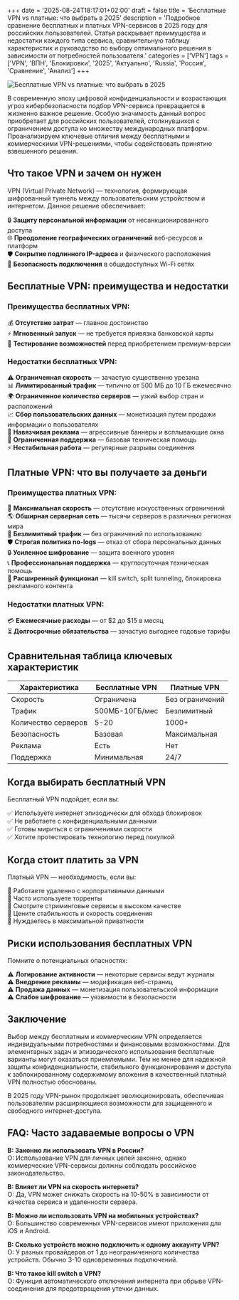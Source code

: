 +++
date = '2025-08-24T18:17:01+02:00'
draft = false
title = 'Бесплатные VPN vs платные: что выбрать в 2025'
description = 'Подробное сравнение бесплатных и платных VPN-сервисов в 2025 году для российских пользователей. Статья раскрывает преимущества и недостатки каждого типа сервиса, сравнительную таблицу характеристик и руководство по выбору оптимального решения в зависимости от потребностей пользователя.'
categories = ['VPN']
tags = ['VPN', 'ВПН', 'Блокировки', '2025', 'Актуально', 'Russia', 'Россия', 'Сравнение', 'Анализ']
+++

![Бесплатные VPN vs платные: что выбрать в 2025](https://imagestoring.fra1.cdn.digitaloceanspaces.com/C4754D20-AA3B-4C7E-AB3E-9FD5A3C7B408.png)

В современную эпоху цифровой конфиденциальности и возрастающих угроз кибербезопасности подбор VPN-сервиса превращается в жизненно важное решение. Особую значимость данный вопрос приобретает для российских пользователей, столкнувшихся с ограничением доступа ко множеству международных платформ. Проанализируем ключевые отличия между бесплатными и коммерческими VPN-решениями, чтобы содействовать принятию взвешенного решения.

## Что такое VPN и зачем он нужен

VPN (Virtual Private Network) — технология, формирующая шифрованный туннель между пользовательским устройством и интернетом. Данное решение обеспечивает:

🔒 **Защиту персональной информации** от несанкционированного доступа  
🌐 **Преодоление географических ограничений** веб-ресурсов и платформ  
🛡️ **Сокрытие подлинного IP-адреса** и физического расположения  
📱 **Безопасность подключения** в общедоступных Wi-Fi сетях

## Бесплатные VPN: преимущества и недостатки

### Преимущества бесплатных VPN:

💰 **Отсутствие затрат** — главное достоинство  
⚡ **Мгновенный запуск** — не требуется привязка банковской карты  
🔄 **Тестирование возможностей** перед приобретением премиум-версии

### Недостатки бесплатных VPN:

⚠️ **Ограниченная скорость** — зачастую существенно урезана  
📊 **Лимитированный трафик** — типично от 500 МБ до 10 ГБ ежемесячно  
🌍 **Ограниченное количество серверов** — узкий выбор стран и расположений  
📈 **Сбор пользовательских данных** — монетизация путем продажи информации о пользователях  
🚫 **Навязчивая реклама** — агрессивные баннеры и всплывающие окна  
🔧 **Ограниченная поддержка** — базовая техническая помощь  
⚡ **Нестабильная работа** — регулярные разрывы соединения

## Платные VPN: что вы получаете за деньги

### Преимущества платных VPN:

🚀 **Максимальная скорость** — отсутствие искусственных ограничений  
🌎 **Обширная серверная сеть** — тысячи серверов в различных регионах мира  
🔄 **Безлимитный трафик** — без ограничений по использованию  
🛡️ **Строгая политика no-logs** — отказ от сбора персональных данных  
🔒 **Усиленное шифрование** — защита военного уровня  
📞 **Профессиональная поддержка** — круглосуточная техническая помощь  
🎯 **Расширенный функционал** — kill switch, split tunneling, блокировка рекламного контента

### Недостатки платных VPN:

💳 **Ежемесячные расходы** — от $2 до $15 в месяц  
⏳ **Долгосрочные обязательства** — зачастую выгоднее годовые тарифы

## Сравнительная таблица ключевых характеристик

| Характеристика | Бесплатные VPN | Платные VPN |
|---|---|---|
| Скорость | Ограничена | Без ограничений |
| Трафик | 500МБ-10ГБ/мес | Безлимитный |
| Количество серверов | 5-20 | 1000+ |
| Безопасность | Базовая | Максимальная |
| Реклама | Есть | Нет |
| Поддержка | Минимальная | 24/7 |

## Когда выбирать бесплатный VPN

Бесплатный VPN подойдет, если вы:

✅ Используете интернет эпизодически для обхода блокировок  
✅ Не работаете с конфиденциальными данными  
✅ Готовы мириться с ограничениями скорости  
✅ Хотите протестировать технологию перед покупкой

## Когда стоит платить за VPN

Платный VPN — необходимость, если вы:

🎯 Работаете удаленно с корпоративными данными  
🎯 Часто используете торренты  
🎯 Смотрите стриминговые сервисы в высоком качестве  
🎯 Цените стабильность и скорость соединения  
🎯 Нуждаетесь в максимальной приватности

## Риски использования бесплатных VPN

Помните о потенциальных опасностях:

⚠️ **Логирование активности** — некоторые сервисы ведут журналы  
⚠️ **Внедрение рекламы** — модификация веб-страниц  
⚠️ **Продажа данных** — монетизация пользовательской информации  
⚠️ **Слабое шифрование** — уязвимости в безопасности

## Заключение

Выбор между бесплатным и коммерческим VPN определяется индивидуальными потребностями и финансовыми возможностями. Для элементарных задач и эпизодического использования бесплатные варианты могут оказаться приемлемыми. Тем не менее для надежной защиты конфиденциальности, стабильного функционирования и доступа к заблокированному содержимому вложения в качественный платный VPN полностью обоснованы.

В 2025 году VPN-рынок продолжает эволюционировать, обеспечивая пользователям расширяющиеся возможности для защищенного и свободного интернет-доступа.

## FAQ: Часто задаваемые вопросы о VPN

**В: Законно ли использовать VPN в России?**  
О: Использование VPN для личных целей законно, однако коммерческие VPN-сервисы должны соблюдать российское законодательство.

**В: Влияет ли VPN на скорость интернета?**  
О: Да, VPN может снижать скорость на 10-50% в зависимости от качества сервиса и удаленности сервера.

**В: Можно ли использовать VPN на мобильных устройствах?**  
О: Большинство современных VPN-сервисов имеют приложения для iOS и Android.

**В: Сколько устройств можно подключить к одному аккаунту VPN?**  
О: У разных провайдеров от 1 до неограниченного количества устройств. Обычно 3-10 одновременных подключений.

**В: Что такое kill switch в VPN?**  
О: Функция автоматического отключения интернета при обрыве VPN-соединения для предотвращения утечки данных.